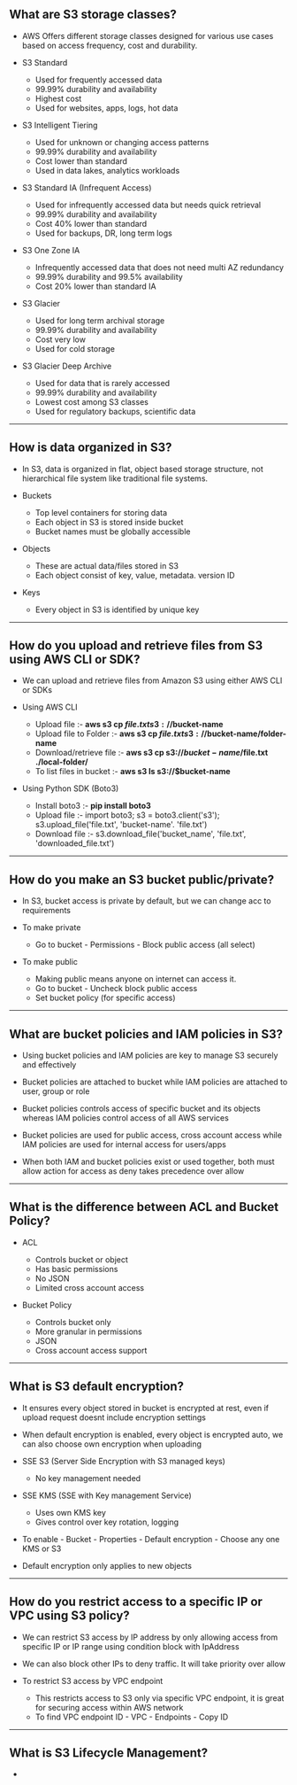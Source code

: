 What are S3 storage classes?
-
- AWS Offers different storage classes designed for various use cases based on access frequency, cost and durability.

- S3 Standard
  - Used for frequently accessed data
  - 99.99% durability and availability
  - Highest cost
  - Used for websites, apps, logs, hot data
 
- S3 Intelligent Tiering
  - Used for unknown or changing access patterns
  - 99.99% durability and availability
  - Cost lower than standard
  - Used in data lakes, analytics workloads
 
- S3 Standard IA (Infrequent Access)
  - Used for infrequently accessed data but needs quick retrieval
  - 99.99% durability and availability
  - Cost 40% lower than standard
  - Used for backups, DR, long term logs
 
- S3 One Zone IA
  - Infrequently accessed data that does not need multi AZ redundancy
  - 99.99% durability and 99.5% availability
  - Cost 20% lower than standard IA
 
- S3 Glacier
  - Used for long term archival storage
  - 99.99% durability and availability
  - Cost very low
  - Used for cold storage
 
- S3 Glacier Deep Archive
  - Used for data that is rarely accessed
  - 99.99% durability and availability
  - Lowest cost among S3 classes
  - Used for regulatory backups, scientific data
 
--------------------------------------------------------------------------------------

How is data organized in S3?
-
- In S3, data is organized in flat, object based storage structure, not hierarchical file system like traditional file systems.

- Buckets
  - Top level containers for storing data
  - Each object in S3 is stored inside bucket
  - Bucket names must be globally accessible
 
- Objects
  - These are actual data/files stored in S3
  - Each object consist of key, value, metadata. version ID

- Keys
  - Every object in S3 is identified by unique key
 

--------------------------------------------------------------------------------------

How do you upload and retrieve files from S3 using AWS CLI or SDK?
-
- We can upload and retrieve files from Amazon S3 using either AWS CLI or SDKs

- Using AWS CLI
  - Upload file :- **aws s3 cp $file.txt s3://$bucket-name**
  - Upload file to Folder :- **aws s3 cp $file.txt s3://$bucket-name/folder-name**
  - Download/retrieve file :- **aws s3 cp s3://$bucket-name/$file.txt ./local-folder/**
  - To list files in bucket :- **aws s3 ls s3://$bucket-name**
 
- Using Python SDK (Boto3)
  - Install boto3 :- **pip install boto3**
  - Upload file :- import boto3; s3 = boto3.client('s3'); s3.upload_file('file.txt', 'bucket-name'. 'file.txt')
  - Download file :- s3.download_file('bucket_name', 'file.txt', 'downloaded_file.txt')

--------------------------------------------------------------------------------------

How do you make an S3 bucket public/private?
-
- In S3, bucket access is private by default, but we can change acc to requirements
- To make private
  - Go to bucket - Permissions - Block public access (all select)

- To make public
  - Making public means anyone on internet can access it.
  - Go to bucket - Uncheck block public access
  - Set bucket policy (for specific access)
 
--------------------------------------------------------------------------------------

What are bucket policies and IAM policies in S3?
-
- Using bucket policies and IAM policies are key to manage S3 securely and effectively

- Bucket policies are attached to bucket while IAM policies are attached to user, group or role
- Bucket policies controls access of specific bucket and its objects whereas IAM policies control access of all AWS services
- Bucket policies are used for public access, cross account access while IAM policies are used for internal access for users/apps

- When both IAM and bucket policies exist or used together, both must allow action for access as deny takes precedence over allow

--------------------------------------------------------------------------------------

What is the difference between ACL and Bucket Policy?
-
- ACL
  - Controls bucket or object
  - Has basic permissions
  - No JSON
  - Limited cross account access
 
- Bucket Policy
  - Controls bucket only
  - More granular in permissions
  - JSON
  - Cross account access support
 
--------------------------------------------------------------------------------------

What is S3 default encryption?
-
- It ensures every object stored in bucket is encrypted at rest, even if upload request doesnt include encryption settings
- When default encryption is enabled, every object is encrypted auto, we can also choose own encryption when uploading

- SSE S3 (Server Side Encryption with S3 managed keys)
  - No key management needed
- SSE KMS (SSE with Key management Service)
  - Uses own KMS key
  - Gives control over key rotation, logging
 
- To enable - Bucket - Properties - Default encryption - Choose any one KMS or S3

- Default encryption only applies to new objects

--------------------------------------------------------------------------------------

How do you restrict access to a specific IP or VPC using S3 policy?
-
- We can restrict S3 access by IP address by only allowing access from specific IP or IP range using condition block with IpAddress
- We can also block other IPs to deny traffic. It will take priority over allow

- To restrict S3 access by VPC endpoint
  - This restricts access to S3 only via specific VPC endpoint, it is great for securing access within AWS network
  - To find VPC endpoint ID - VPC - Endpoints - Copy ID
 
--------------------------------------------------------------------------------------

What is S3 Lifecycle Management?
-
- 
